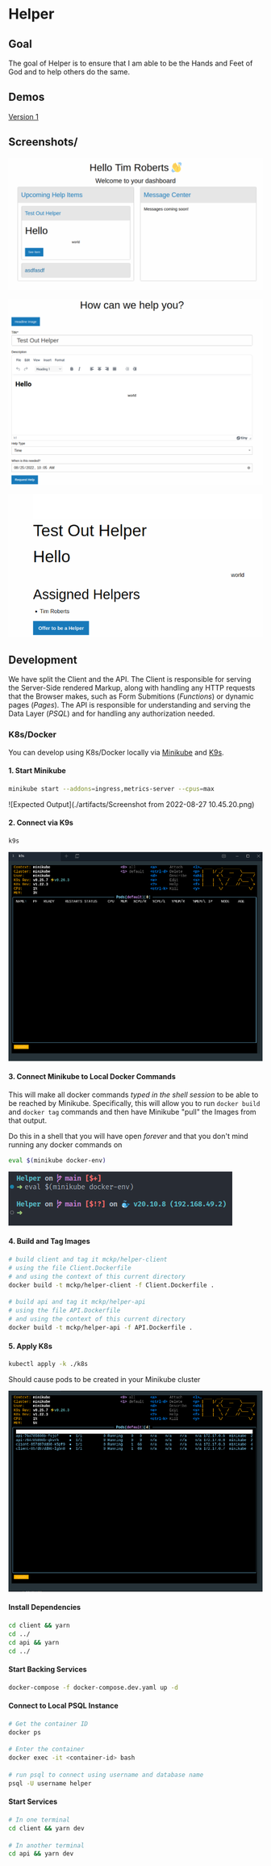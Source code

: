 # Helper

## Goal

The goal of Helper is to ensure that I am able to be the Hands and Feet of God
and to help others do the same.

## Demos

[Version 1](https://www.loom.com/share/94a3ec20436f4f86a5fb88785f523eb1)

## Screenshots/

![Dashboard](./artifacts/Screenshot%20from%202022-08-24%2018.12.24.png)

![Create Help Item](./artifacts/Screenshot%20from%202022-08-24%2018.13.02.png)

![View Help Item](./artifacts/Screenshot%20from%202022-08-24%2018.12.50.png)

## Development

We have split the Client and the API. The Client is responsible for serving the
Server-Side rendered Markup, along with handling any HTTP requests that the Browser
makes, such as Form Submitions (_Functions_) or dynamic pages (_Pages_). The API
is responsible for understanding and serving the Data Layer (_PSQL_) and for handling
any authorization needed.

### K8s/Docker

You can develop using K8s/Docker locally via [Minikube](https://minikube.sigs.k8s.io/docs/)
and [K9s](https://k9scli.io/).

#### 1. Start Minikube

```sh
minikube start --addons=ingress,metrics-server --cpus=max
```

![Expected Output](./artifacts/Screenshot from 2022-08-27 10.45.20.png)


#### 2. Connect via K9s

```sh
k9s
```
![Expected Output](./artifacts/Screenshot%20from%202022-08-27%2010.46.26.png)

#### 3. Connect Minikube to Local Docker Commands

This will make all docker commands _typed in the shell session_ to be able
to be reached by Minikube. Specifically, this will allow you to run
`docker build` and `docker tag` commands and then have Minikube "pull" the
Images from that output. 

Do this in a shell that you will have open _forever_ and that you don't mind
running any docker commands on

```sh
eval $(minikube docker-env)
```

![Expected Output](./artifacts/Screenshot%20from%202022-08-27%2010.48.58.png)

#### 4. Build and Tag Images

```sh
# build client and tag it mckp/helper-client
# using the file Client.Dockerfile
# and using the context of this current directory
docker build -t mckp/helper-client -f Client.Dockerfile .

# build api and tag it mckp/helper-api
# using the file API.Dockerfile
# and using the context of this current directory
docker build -t mckp/helper-api -f API.Dockerfile . 
```

#### 5. Apply K8s

```sh
kubectl apply -k ./k8s
```

Should cause pods to be created in your Minikube cluster

![Expected Output](artifacts/Screenshot%20from%202022-08-27%2011.06.49.png)

#### Install Dependencies

```sh
cd client && yarn
cd ../
cd api && yarn
cd ../
```

#### Start Backing Services

```sh
docker-compose -f docker-compose.dev.yaml up -d
```

#### Connect to Local PSQL Instance

```sh
# Get the container ID
docker ps

# Enter the container
docker exec -it <container-id> bash

# run psql to connect using username and database name
psql -U username helper
```

#### Start Services

```sh
# In one terminal
cd client && yarn dev

# In another terminal
cd api && yarn dev
```
